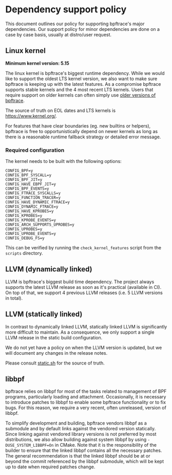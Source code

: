 # Dependency support policy

This document outlines our policy for supporting bpftrace's major dependencies.
Our support policy for minor dependencies are done on a case by case basis,
usually at distro/user request.

## Linux kernel

**Minimum kernel version: 5.15**

The linux kernel is bpftrace's biggest runtime dependency.
While we would like to support the oldest LTS kernel version, we also want to make
sure bpftrace is keeping up with the latest features. As a compromise bpftrace
supports stable kernels and the 4 most recent LTS kernels. Users that require support on older kernels can often simply use [older versions of bpftrace](https://github.com/bpftrace/bpftrace/releases).

The source of truth on EOL dates and LTS kernels is https://www.kernel.org/.

For features that have clear boundaries (eg. new builtins or helpers), bpftrace
is free to opportunistically depend on newer kernels as long as there is a
reasonable runtime fallback strategy or detailed error message.

### Required configuration

The kernel needs to be built with the following options:

```
CONFIG_BPF=y
CONFIG_BPF_SYSCALL=y
CONFIG_BPF_JIT=y
CONFIG_HAVE_EBPF_JIT=y
CONFIG_BPF_EVENTS=y
CONFIG_FTRACE_SYSCALLS=y
CONFIG_FUNCTION_TRACER=y
CONFIG_HAVE_DYNAMIC_FTRACE=y
CONFIG_DYNAMIC_FTRACE=y
CONFIG_HAVE_KPROBES=y
CONFIG_KPROBES=y
CONFIG_KPROBE_EVENTS=y
CONFIG_ARCH_SUPPORTS_UPROBES=y
CONFIG_UPROBES=y
CONFIG_UPROBE_EVENTS=y
CONFIG_DEBUG_FS=y
```

This can be verified by running the `check_kernel_features` script from the
`scripts` directory.

## LLVM (dynamically linked)

LLVM is bpftrace's biggest build time dependency. The project always supports
the latest LLVM release as soon as it's practical (available in CI). On top of
that, we support 4 previous LLVM releases (i.e. 5 LLVM versions in total).

## LLVM (statically linked)

In contrast to dynamically linked LLVM, statically linked LLVM is significantly
more difficult to maintain. As a consequence, we only support a single LLVM
release in the static build configuration.

We do not yet have a policy on when the LLVM version is updated, but we will
document any changes in the release notes.

Please consult [static.sh][static] for the source of truth.

## libbpf

bpftrace relies on libbpf for most of the tasks related to management of BPF
programs, particularly loading and attachment. Occasionally, it is necessary to
introduce patches to libbpf to enable some bpftrace functionality or to fix
bugs. For this reason, we require a very recent, often unreleased, version of
libbpf.

To simplify development and building, bpftrace vendors libbpf as a submodule and
by default links against the vendored version statically. Since linking against
vendored library versions is not preferred by most distributions, we also allow
building against system libbpf by using `-DUSE_SYSTEM_LIBBPF=On` in CMake. Note
that it is the responsibility of the builder to ensure that the linked libbpf
contains all the necessary patches. The general recommendation is that the
linked libbpf should be at or beyond the commit referenced by the libbpf
submodule, which will be kept up to date when required patches change.

[static]: https://github.com/bpftrace/bpftrace/blob/master/.github/include/static.sh
